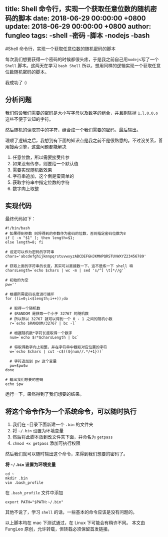 title: Shell 命令行，实现一个获取任意位数的随机密码的脚本
date: 2018-06-29 00:00:00 +0800
update: 2018-06-29 00:00:00 +0800
author: fungleo
tags:
    -shell
    -密码
    -脚本
    -nodejs
    -bash
---

#Shell 命令行，实现一个获取任意位数的随机密码的脚本

每次我们想要获得一个密码的时候都很头疼，于是我之前自己用`nodejs`写了一个 `Shell` 脚本。这两天在学习 `bash Shell` 所以，想用同样的逻辑实现一个获取任意位数随机密码的脚本。

我成功了 :)

## 分析问题

我们假设我们需要的密码是大小写字母以及数字的组合，并且剔除掉 `1,l,0,O,o` 这些不便于认知的字符。

然后随机的读取其中的字符，组合成一个我们需要的密码，最后输出。

理顺了逻辑之后，我想到有下面的知识点是我之前不是很熟悉的。不过没关系，善用搜索引擎，这些问题都能解决

1. 任意位数，所以需要接受传参
2. 如果没有传参，则要给一个默认值
3. 需要实现随机数效果
4. 字符串追加，这个倒是蛮简单的
5. 获取字符串中指定位数的字符
6. 数字向上取整

## 实现代码

最终代码如下：
```
#!/bin/bash
# 如果得到参数 则将得到的参数作为密码的位数，否则指定密码位数为8
if [ -n "$1" ]; then length=$1;
else length=8; fi

# 设定可以作为密码的字符串
chars='abcdefghijkmnpqrstuvwxyzABCDEFGHJKMNPQRSTUVWXYZ23456789'

# 获取上面的字符串的长度，其实可以直接数一下，这不是练一下 shell 嘛
charsLength=`echo $chars | wc -m | sed 's/^[ \t]*//g'`

# 初始的为空
pw=''

# 根据所需密码长度进行循环
for ((i=0;i<$length;i++));do
  
  # 取得一个随机数
  # $RANDOM 是获取一个小于 32767 的随机数
  # 所以除以 32767 就可以得到一个 0 - 1 之间的随机小数 
  r=`echo $RANDOM/32767 | bc -l`
  
  # 根据随机数*字符长度取得一个数字
  num=`echo $r*$charsLength | bc`
  
  # 将取得数字向上取整，并在字符串中截取对应位置的字符
  w=`echo $chars | cut -c$((${num//.*/+1}))`
  
  # 字符追加到 pw 这个变量
  pw=$pw$w
done

# 输出我们想要的密码
echo $pw
```

运行一下，果然得到了我们想要的结果。

## 将这个命令作为一个系统命令，可以随时执行

1. 我们在 `~`目录下面新建一个 `.bin` 的文件夹
2. 将 `~/.bin` 设置为环境变量
3. 然后将此脚本放到改文件夹下面，并命名为 `getpass`
4. `chmod +x getpass` 添加可执行权限

然后我们就可以随时输出这个命令，来得到我们想要的密码了。

**将 `~/.bin` 设置为环境变量**
```
cd ~
mkdir .bin
vim .bash_profile
```
在 `.bash_profile` 文件中添加 
```
export PATH="$PATH:~/.bin"
```

其他不说了，学习 `shell` 的话，一些基本的命令应该是没有问题的。

以上脚本均在 mac 下测试通过，在 Linux 下可能会有稍许不同。
本文由 FungLeo 原创，允许转载，但转载必须保留首发链接。




